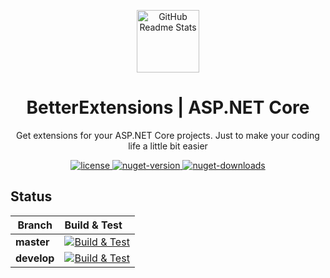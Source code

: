 <p align="center">
    <img width="100px" src="https://github.com/itkerry/better-extensions-aspnet/raw/master/icon.png" align="center" alt="GitHub Readme Stats" />
    <h1 align="center">BetterExtensions | ASP.NET Core</h1>
    <p align="center">Get extensions for your ASP.NET Core projects. Just to make your coding life a little bit easier</p>
</p>
<p align="center">
    <a href="https://github.com/better-open-source/better-extensions/blob/master/LICENSE">
        <img alt="license" src="https://img.shields.io/github/license/mashape/apistatus.svg" />
    </a>
    <a href="https://www.nuget.org/packages/BetterExtensions/">
        <img alt="nuget-version" src="https://img.shields.io/nuget/v/BetterExtensions.svg" />
    </a>
    <a href="https://www.nuget.org/packages/BetterExtensions/">
        <img alt="nuget-downloads" src="https://img.shields.io/nuget/dt/BetterExtensions.svg" />
    </a>
</p>

## Status
| Branch | Build & Test |
|---|:---|
|**master**|[![Build & Test][build-master-badge]][build]| 
|**develop**|[![Build & Test][build-develop-badge]][build]|

[build-master-badge]: https://dev.azure.com/better-open-source/better-extensions/_apis/build/status/BetterExtensions?branchName=master
[build-develop-badge]: https://dev.azure.com/better-open-source/better-extensions/_apis/build/status/BetterExtensions?branchName=develop
[build]: https://dev.azure.com/better-open-source/better-extensions/_build?definitionId=2